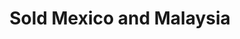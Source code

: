 ---
order: 3
title:  "Sold Mexico and Malaysia"
img: "assets/images/slides/3.jpg"
mobile-img: "assets/images/slides/3m.jpg"
href: "javascript:void(0)"
target: "" # _blank
---